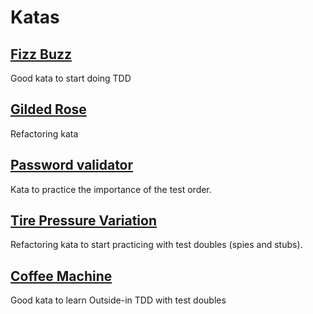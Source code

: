 # Katas

## [Fizz Buzz](fizz-buzz/)
Good kata to start doing TDD

## [Gilded Rose](gilded-rose/)
Refactoring kata

## [Password validator](password-validator/)
Kata to practice the importance of the test order.

## [Tire Pressure Variation](tire-pressure-monitoring/)
Refactoring kata to start practicing with test doubles (spies and stubs).

## [Coffee Machine](coffee-machine/)
Good kata to learn Outside-in TDD with test doubles